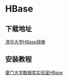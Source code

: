 # HBase

## 下载地址

[清华大学HBase镜像](https://mirrors.tuna.tsinghua.edu.cn/apache/hbase/)

## 安装教程

[厦门大学数据库实验室HBase](http://dblab.xmu.edu.cn/blog/using_hbase/)

